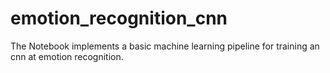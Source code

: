 # emotion_recognition_cnn

The Notebook implements a basic machine learning pipeline for training an cnn at emotion recognition.
